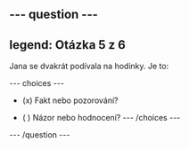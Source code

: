 --- question ---
---
legend: Otázka 5 z 6
---

Jana se dvakrát podívala na hodinky. Je to:

--- choices ---
- (x) Fakt nebo pozorování?

- ( ) Názor nebo hodnocení?
--- /choices ---

--- /question ---
